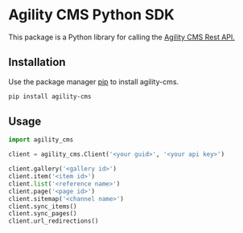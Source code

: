 # Agility CMS Python SDK

This package is a Python library for calling the [Agility CMS Rest API.](https://api-dev.aglty.io/swagger/index.html)

## Installation

Use the package manager [pip](https://pip.pypa.io/en/stable/) to install agility-cms.

```bash
pip install agility-cms
```

## Usage

```python
import agility_cms

client = agility_cms.Client('<your guid>', '<your api key>')

client.gallery('<gallery id>')
client.item('<item id>')
client.list('<reference name>')
client.page('<page id>')
client.sitemap('<channel name>')
client.sync_items()
client.sync_pages()
client.url_redirections()
```
